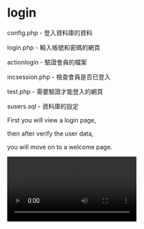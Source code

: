# login

config.php - 登入資料庫的資料

login.php - 輸入帳號和密碼的網頁

actionlogin - 驗證會員的檔案

incsession.php - 檢查會員是否已登入

test.php - 需要驗證才能登入的網頁

susers.sql - 資料庫的設定

First you will view a login page,

then after verify the user data, 

you will move on to a welcome page.


![image](https://github.com/kuoenya/login/blob/master/loginit.mov)
